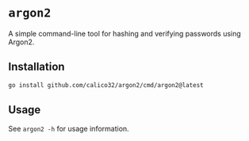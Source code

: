 # `argon2`

A simple command-line tool for hashing and verifying passwords using Argon2.

## Installation

```sh
go install github.com/calico32/argon2/cmd/argon2@latest
```

## Usage

See `argon2 -h` for usage information.
